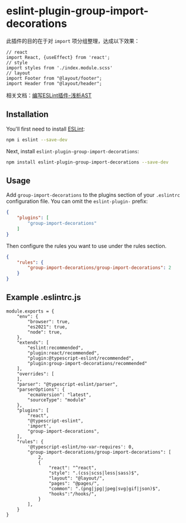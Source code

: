 # eslint-plugin-group-import-decorations

此插件的目的在于对 `import` 项分组整理，达成以下效果：
```
// react
import React, {useEffect} from 'react';
// style
import styles from './index.module.scss'
// layout
import Footer from "@layout/footer";
import Header from "@layout/header";
```

相关文档：[编写ESLint插件-浅析AST](https://fl427.github.io/2022/10/01/%E7%BC%96%E5%86%99ESLint%E6%8F%92%E4%BB%B6-%E6%B5%85%E6%9E%90AST/)

## Installation

You'll first need to install [ESLint](https://eslint.org/):

```sh
npm i eslint --save-dev
```

Next, install `eslint-plugin-group-import-decorations`:

```sh
npm install eslint-plugin-group-import-decorations --save-dev
```

## Usage

Add `group-import-decorations` to the plugins section of your `.eslintrc` configuration file. You can omit the `eslint-plugin-` prefix:

```json
{
    "plugins": [
        "group-import-decorations"
    ]
}
```


Then configure the rules you want to use under the rules section.

```json
{
    "rules": {
        "group-import-decorations/group-import-decorations": 2
    }
}
```

## Example .eslintrc.js
```
module.exports = {
    "env": {
        "browser": true,
        "es2021": true,
        "node": true,
    },
    "extends": [
        "eslint:recommended",
        "plugin:react/recommended",
        "plugin:@typescript-eslint/recommended",
        "plugin:group-import-decorations/recommended"
    ],
    "overrides": [
    ],
    "parser": "@typescript-eslint/parser",
    "parserOptions": {
        "ecmaVersion": "latest",
        "sourceType": "module"
    },
    "plugins": [
        "react",
        "@typescript-eslint",
        'import',
        "group-import-decorations",
    ],
    "rules": {
        '@typescript-eslint/no-var-requires': 0,
        "group-import-decorations/group-import-decorations": [
            2,
            {
                "react": "^react",
                "style": ".(css|scss|less|sass)$",
                "layout": "@layout/",
                "pages": "@pages/",
                "common": ".(png|jpg|jpeg|svg|gif|json)$",
                "hooks":"/hooks/",
            }
        ],
    }
}
```


